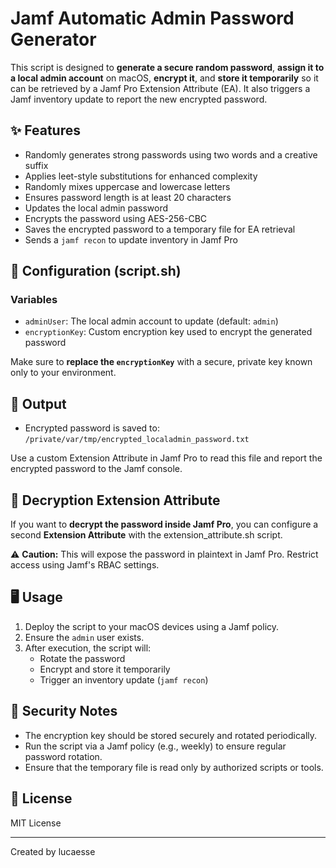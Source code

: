 # Jamf Automatic Admin Password Generator

This script is designed to **generate a secure random password**, **assign it to a local admin account** on macOS, **encrypt it**, and **store it temporarily** so it can be retrieved by a Jamf Pro Extension Attribute (EA). It also triggers a Jamf inventory update to report the new encrypted password.

## ✨ Features

- Randomly generates strong passwords using two words and a creative suffix
- Applies leet-style substitutions for enhanced complexity
- Randomly mixes uppercase and lowercase letters
- Ensures password length is at least 20 characters
- Updates the local admin password
- Encrypts the password using AES-256-CBC
- Saves the encrypted password to a temporary file for EA retrieval
- Sends a `jamf recon` to update inventory in Jamf Pro

## 🔧 Configuration (script.sh)

### Variables
- `adminUser`: The local admin account to update (default: `admin`)
- `encryptionKey`: Custom encryption key used to encrypt the generated password

Make sure to **replace the `encryptionKey`** with a secure, private key known only to your environment.

## 📂 Output

- Encrypted password is saved to:  
  `/private/var/tmp/encrypted_localadmin_password.txt`

Use a custom Extension Attribute in Jamf Pro to read this file and report the encrypted password to the Jamf console.

## 🧩 Decryption Extension Attribute

If you want to **decrypt the password inside Jamf Pro**, you can configure a second **Extension Attribute** with the extension_attribute.sh script.

⚠️ **Caution:** This will expose the password in plaintext in Jamf Pro. Restrict access using Jamf's RBAC settings.

## 🖥️ Usage

1. Deploy the script to your macOS devices using a Jamf policy.
2. Ensure the `admin` user exists.
3. After execution, the script will:
   - Rotate the password
   - Encrypt and store it temporarily
   - Trigger an inventory update (`jamf recon`)

## 🔐 Security Notes

- The encryption key should be stored securely and rotated periodically.
- Run the script via a Jamf policy (e.g., weekly) to ensure regular password rotation.
- Ensure that the temporary file is read only by authorized scripts or tools.

## 📜 License

MIT License

---

Created by lucaesse
